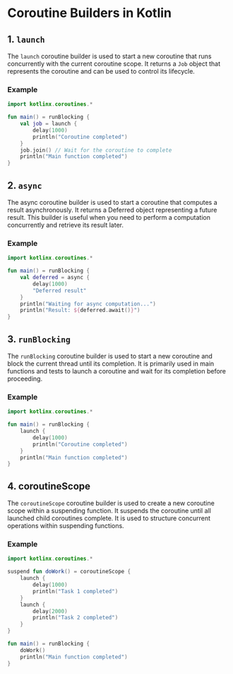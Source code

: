 # Coroutine Builders in Kotlin

## 1. `launch`

The `launch` coroutine builder is used to start a new coroutine that runs concurrently with the current coroutine scope. 
It returns a `Job` object that represents the coroutine and can be used to control its lifecycle.

### Example

```kotlin
import kotlinx.coroutines.*

fun main() = runBlocking {
    val job = launch {
        delay(1000)
        println("Coroutine completed")
    }
    job.join() // Wait for the coroutine to complete
    println("Main function completed")
}
```

## 2. `async`

The async coroutine builder is used to start a coroutine that computes a result asynchronously. It returns a Deferred
object representing a future result. This builder is useful when you need to perform a computation concurrently and retrieve its result later.

### Example

```kotlin
import kotlinx.coroutines.*

fun main() = runBlocking {
    val deferred = async {
        delay(1000)
        "Deferred result"
    }
    println("Waiting for async computation...")
    println("Result: ${deferred.await()}")
}
```

## 3. `runBlocking`

The `runBlocking` coroutine builder is used to start a new coroutine and block the current thread until its completion. 
It is primarily used in main functions and tests to launch a coroutine and wait for its completion before proceeding.

### Example

```kotlin
import kotlinx.coroutines.*

fun main() = runBlocking {
    launch {
        delay(1000)
        println("Coroutine completed")
    }
    println("Main function completed")
}
```

## 4. coroutineScope

The `coroutineScope` coroutine builder is used to create a new coroutine scope within a suspending function. 
It suspends the coroutine until all launched child coroutines complete. It is used to structure concurrent operations within suspending functions.

### Example

```kotlin
import kotlinx.coroutines.*

suspend fun doWork() = coroutineScope {
    launch {
        delay(1000)
        println("Task 1 completed")
    }
    launch {
        delay(2000)
        println("Task 2 completed")
    }
}

fun main() = runBlocking {
    doWork()
    println("Main function completed")
}
```
